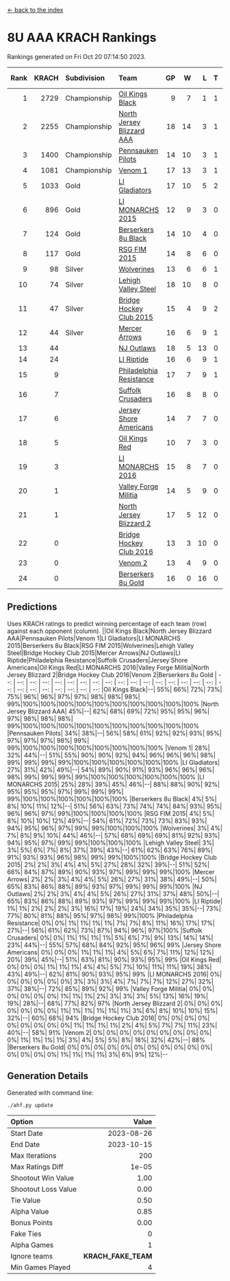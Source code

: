 [<- back to the index](readme.md)
# 8U AAA KRACH Rankings
Rankings generated on Fri Oct 20 07:14:50 2023.

Rank|KRACH|Subdivision|Team|GP|W|L|T|OTW|OTL|SoS|Exp Wins|Win Diff
---:|---:|:---|:---|---:|---:|---:|---:|---:|---:|---:|---:|---:
1|2729|Championship|[Oil Kings Black](https://gamesheetstats.com/seasons/3659/teams/140206/schedule)|9|7|1|1|1|0|669|8.3|-0.0
2|2255|Championship|[North Jersey Blizzard AAA](https://gamesheetstats.com/seasons/3659/teams/140205/schedule)|18|14|3|1|0|0|684|15.3|-0.0
3|1400|Championship|[Pennsauken Pilots](https://gamesheetstats.com/seasons/3659/teams/140208/schedule)|14|10|3|1|0|0|673|11.3|-0.0
4|1081|Championship|[Venom 1](https://gamesheetstats.com/seasons/3659/teams/140213/schedule)|17|13|3|1|1|1|587|14.3|-0.0
5|1033|Gold|[LI Gladiators](https://gamesheetstats.com/seasons/3659/teams/140201/schedule)|17|10|5|2|0|0|1054|11.8|-0.0
6|896|Gold|[LI MONARCHS 2015](https://gamesheetstats.com/seasons/3659/teams/140198/schedule)|12|9|3|0|0|0|578|9.8|-0.0
7|124|Gold|[Berserkers 8u Black](https://gamesheetstats.com/seasons/3659/teams/140192/schedule)|14|10|4|0|0|0|162|10.9|0.0
8|117|Gold|[RSG FIM 2015](https://gamesheetstats.com/seasons/3659/teams/140210/schedule)|14|8|6|0|0|1|493|8.8|-0.0
9|98|Silver|[Wolverines](https://gamesheetstats.com/seasons/3659/teams/140215/schedule)|13|6|6|1|0|0|398|7.3|-0.0
10|74|Silver|[Lehigh Valley Steel](https://gamesheetstats.com/seasons/3659/teams/140197/schedule)|18|10|8|0|1|0|465|10.8|-0.0
11|47|Silver|[Bridge Hockey Club 2015](https://gamesheetstats.com/seasons/3659/teams/140194/schedule)|15|4|9|2|0|2|640|5.9|0.0
12|44|Silver|[Mercer Arrows](https://gamesheetstats.com/seasons/3659/teams/140202/schedule)|16|6|9|1|1|0|438|7.4|0.0
13|44||[NJ Outlaws](https://gamesheetstats.com/seasons/3659/teams/140203/schedule)|18|5|13|0|1|1|620|5.8|-0.0
14|24||[LI Riptide](https://gamesheetstats.com/seasons/3659/teams/140200/schedule)|16|6|9|1|0|0|649|7.4|0.0
15|9||[Philadelphia Resistance](https://gamesheetstats.com/seasons/3659/teams/140209/schedule)|17|7|9|1|0|0|148|8.4|0.0
16|7||[Suffolk Crusaders](https://gamesheetstats.com/seasons/3659/teams/140211/schedule)|16|8|8|0|0|0|88|8.9|0.0
17|6||[Jersey Shore Americans](https://gamesheetstats.com/seasons/3659/teams/140196/schedule)|14|7|7|0|0|0|90|7.9|0.0
18|5||[Oil Kings Red](https://gamesheetstats.com/seasons/3659/teams/140207/schedule)|10|7|3|0|0|0|4|7.9|0.0
19|3||[LI MONARCHS 2016](https://gamesheetstats.com/seasons/3659/teams/140199/schedule)|15|8|7|0|1|0|21|8.9|0.0
20|1||[Valley Forge Militia](https://gamesheetstats.com/seasons/3659/teams/140212/schedule)|14|5|9|0|0|0|159|5.9|0.0
21|1||[North Jersey Blizzard 2](https://gamesheetstats.com/seasons/3659/teams/140204/schedule)|17|5|12|0|0|1|21|5.9|0.0
22|0||[Bridge Hockey Club 2016](https://gamesheetstats.com/seasons/3659/teams/140195/schedule)|13|3|10|0|0|0|10|3.9|0.0
23|0||[Venom 2](https://gamesheetstats.com/seasons/3659/teams/140214/schedule)|13|4|9|0|0|0|7|4.9|0.0
24|0||[Berserkers 8u Gold](https://gamesheetstats.com/seasons/3659/teams/140193/schedule)|16|0|16|0|0|0|3|0.9|0.0

## Predictions
Uses KRACH ratings to predict winning percentage of each team (row) against each opponent (column).
||Oil Kings Black|North Jersey Blizzard AAA|Pennsauken Pilots|Venom 1|LI Gladiators|LI MONARCHS 2015|Berserkers 8u Black|RSG FIM 2015|Wolverines|Lehigh Valley Steel|Bridge Hockey Club 2015|Mercer Arrows|NJ Outlaws|LI Riptide|Philadelphia Resistance|Suffolk Crusaders|Jersey Shore Americans|Oil Kings Red|LI MONARCHS 2016|Valley Forge Militia|North Jersey Blizzard 2|Bridge Hockey Club 2016|Venom 2|Berserkers 8u Gold
| --: | --: | --: | --: | --: | --: | --: | --: | --: | --: | --: | --: | --: | --: | --: | --: | --: | --: | --: | --: | --: | --: | --: | --: | --: 
|Oil Kings Black|--| 55%| 66%| 72%| 73%| 75%| 96%| 96%| 97%| 97%| 98%| 98%| 98%| 99%|100%|100%|100%|100%|100%|100%|100%|100%|100%|100%
|North Jersey Blizzard AAA| 45%|--| 62%| 68%| 69%| 72%| 95%| 95%| 96%| 97%| 98%| 98%| 98%| 99%|100%|100%|100%|100%|100%|100%|100%|100%|100%|100%
|Pennsauken Pilots| 34%| 38%|--| 56%| 58%| 61%| 92%| 92%| 93%| 95%| 97%| 97%| 97%| 98%| 99%| 99%|100%|100%|100%|100%|100%|100%|100%|100%
|Venom 1| 28%| 32%| 44%|--| 51%| 55%| 90%| 90%| 92%| 94%| 96%| 96%| 96%| 98%| 99%| 99%| 99%| 99%|100%|100%|100%|100%|100%|100%
|LI Gladiators| 27%| 31%| 42%| 49%|--| 54%| 89%| 90%| 91%| 93%| 96%| 96%| 96%| 98%| 99%| 99%| 99%| 99%|100%|100%|100%|100%|100%|100%
|LI MONARCHS 2015| 25%| 28%| 39%| 45%| 46%|--| 88%| 88%| 90%| 92%| 95%| 95%| 95%| 97%| 99%| 99%| 99%| 99%|100%|100%|100%|100%|100%|100%
|Berserkers 8u Black|  4%|  5%|  8%| 10%| 11%| 12%|--| 51%| 56%| 63%| 73%| 74%| 74%| 84%| 93%| 95%| 96%| 96%| 97%| 99%|100%|100%|100%|100%
|RSG FIM 2015|  4%|  5%|  8%| 10%| 10%| 12%| 49%|--| 54%| 61%| 72%| 73%| 73%| 83%| 93%| 94%| 95%| 96%| 97%| 99%| 99%|100%|100%|100%
|Wolverines|  3%|  4%|  7%|  8%|  9%| 10%| 44%| 46%|--| 57%| 68%| 69%| 69%| 81%| 92%| 93%| 94%| 95%| 97%| 99%| 99%|100%|100%|100%
|Lehigh Valley Steel|  3%|  3%|  5%|  6%|  7%|  8%| 37%| 39%| 43%|--| 61%| 62%| 63%| 76%| 89%| 91%| 93%| 93%| 96%| 98%| 99%| 99%|100%|100%
|Bridge Hockey Club 2015|  2%|  2%|  3%|  4%|  4%|  5%| 27%| 28%| 32%| 39%|--| 51%| 52%| 66%| 84%| 87%| 89%| 90%| 93%| 97%| 99%| 99%| 99%|100%
|Mercer Arrows|  2%|  2%|  3%|  4%|  4%|  5%| 26%| 27%| 31%| 38%| 49%|--| 50%| 65%| 83%| 86%| 88%| 89%| 93%| 97%| 99%| 99%| 99%|100%
|NJ Outlaws|  2%|  2%|  3%|  4%|  4%|  5%| 26%| 27%| 31%| 37%| 48%| 50%|--| 65%| 83%| 86%| 88%| 89%| 93%| 97%| 99%| 99%| 99%|100%
|LI Riptide|  1%|  1%|  2%|  2%|  2%|  3%| 16%| 17%| 19%| 24%| 34%| 35%| 35%|--| 73%| 77%| 80%| 81%| 88%| 95%| 97%| 98%| 99%|100%
|Philadelphia Resistance|  0%|  0%|  1%|  1%|  1%|  1%|  7%|  7%|  8%| 11%| 16%| 17%| 17%| 27%|--| 56%| 61%| 62%| 73%| 87%| 94%| 96%| 97%|100%
|Suffolk Crusaders|  0%|  0%|  1%|  1%|  1%|  1%|  5%|  6%|  7%|  9%| 13%| 14%| 14%| 23%| 44%|--| 55%| 57%| 68%| 84%| 92%| 95%| 96%| 99%
|Jersey Shore Americans|  0%|  0%|  0%|  1%|  1%|  1%|  4%|  5%|  6%|  7%| 11%| 12%| 12%| 20%| 39%| 45%|--| 51%| 63%| 81%| 90%| 93%| 95%| 99%
|Oil Kings Red|  0%|  0%|  0%|  1%|  1%|  1%|  4%|  4%|  5%|  7%| 10%| 11%| 11%| 19%| 38%| 43%| 49%|--| 62%| 81%| 90%| 93%| 95%| 99%
|LI MONARCHS 2016|  0%|  0%|  0%|  0%|  0%|  0%|  3%|  3%|  3%|  4%|  7%|  7%|  7%| 12%| 27%| 32%| 37%| 38%|--| 72%| 85%| 89%| 92%| 99%
|Valley Forge Militia|  0%|  0%|  0%|  0%|  0%|  0%|  1%|  1%|  1%|  2%|  3%|  3%|  3%|  5%| 13%| 16%| 19%| 19%| 28%|--| 68%| 77%| 82%| 97%
|North Jersey Blizzard 2|  0%|  0%|  0%|  0%|  0%|  0%|  0%|  1%|  1%|  1%|  1%|  1%|  1%|  3%|  6%|  8%| 10%| 10%| 15%| 32%|--| 60%| 68%| 94%
|Bridge Hockey Club 2016|  0%|  0%|  0%|  0%|  0%|  0%|  0%|  0%|  0%|  1%|  1%|  1%|  1%|  2%|  4%|  5%|  7%|  7%| 11%| 23%| 40%|--| 58%| 91%
|Venom 2|  0%|  0%|  0%|  0%|  0%|  0%|  0%|  0%|  0%|  0%|  1%|  1%|  1%|  1%|  3%|  4%|  5%|  5%|  8%| 18%| 32%| 42%|--| 88%
|Berserkers 8u Gold|  0%|  0%|  0%|  0%|  0%|  0%|  0%|  0%|  0%|  0%|  0%|  0%|  0%|  0%|  0%|  1%|  1%|  1%|  1%|  3%|  6%|  9%| 12%|--

## Generation Details

Generated with command line:
```
./ahf.py update
```

| Option | Value |
| :----- | ----: |
| Start Date | 2023-08-26 |
| End Date | 2023-10-15 |
| Max Iterations | 200 |
| Max Ratings Diff | 1e-05 |
| Shootout Win Value | 1.00 |
| Shootout Loss Value | 0.00 |
| Tie Value | 0.50 |
| Alpha Value | 0.85 |
| Bonus Points | 0.00 |
| Fake Ties | 0 |
| Alpha Games | 1 |
| Ignore teams | __KRACH_FAKE_TEAM__ |
| Min Games Played | 4 |

